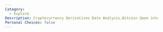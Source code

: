 ```yaml
---
Category:
  - Explore
Description: Cryptocurrency Derivatives Data Analysis,Bitcoin Open interest,Bitcoin Options
Personal Choices: false
---
```


